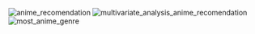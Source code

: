 ![anime_recomendation](https://github.com/user-attachments/assets/2cebff9b-f7f7-40df-8aee-cc42d9d7baa9)
![multivariate_analysis_anime_recomendation](https://github.com/user-attachments/assets/e3ee7d1f-fe92-40f8-855f-891ed68a0844)
![most_anime_genre](https://github.com/user-attachments/assets/5d3e0c03-e340-49aa-87f5-1a858298f782)

